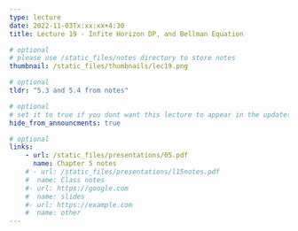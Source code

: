 ```yaml
---
type: lecture
date: 2022-11-03Tx:xx:xx+4:30
title: Lecture 19 - Infite Horizon DP, and Bellman Equation 

# optional
# please use /static_files/notes directory to store notes
thumbnail: /static_files/thumbnails/lec19.png

# optional
tldr: "5.3 and 5.4 from notes"

# optional
# set it to true if you dont want this lecture to appear in the updates section
hide_from_announcments: true

# optional
links:
    - url: /static_files/presentations/05.pdf
      name: Chapter 5 notes
    # - url: /static_files/presentations/l15notes.pdf
    #  name: Class notes
    #- url: https://google.com
    #  name: slides
    #- url: https://example.com
    #  name: other
---
```

<!-- Other additional contents using markdown -->